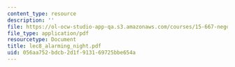 ```yaml
---
content_type: resource
description: ''
file: https://ol-ocw-studio-app-qa.s3.amazonaws.com/courses/15-667-negotiation-and-conflict-management-spring-2001/056aa752bdcb2d1f913169725bbe654a_lec8_alarming_night.pdf
file_type: application/pdf
resourcetype: Document
title: lec8_alarming_night.pdf
uid: 056aa752-bdcb-2d1f-9131-69725bbe654a
---
```

